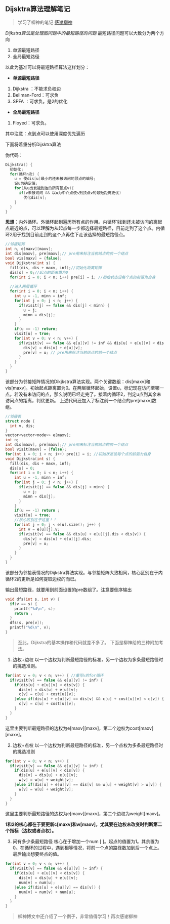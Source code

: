 ## Dijsktra算法理解笔记

> 学习了柳神的笔记 [感谢柳神](https://www.liuchuo.net/archives/2357)

*Dijkstra算法是处理图问题中的最短路径的问题*
最短路径问题可以大致分为两个方向
1.  单源最短路径
2. 全局最短路径

以此为基准可以将最短路径算法这样划分：
- **单源最短路径**
1. Dijkstra ：不能求负权边
2. Bellman-Ford：可求负
3. SPFA  ：可求负。是2的优化
- **全局最短路径**
1. Floyed：可求负。

其中注意：点到点可以使用深度优先遍历

下面将着重分析Dijsktra算法

伪代码：

```cpp
Dijkstra() {
  初始化;
  for(循环n次) {
    u = 使dis[u]最小的还未被访问的顶点的编号;
    记u为确定值;
    for(从u出发能到达的所有顶点v){
      if(v未被访问 && 以u为中介点使s到顶点v的最短距离更优)
        优化dis[v];
    }
  }
}
```
**思想**：内外循环。外循环起到遍历所有点的作用。内循环1找到还未被访问的离起点最近的点，可以理解为从起点每一步都选择最短路径，目前走到了这个点。内循环2用于找到目前走到的这个点再往下走该选择的最短路径点。

```cpp
//邻接矩阵
int n, e[maxv][maxv];
int dis[maxv], pre[maxv];// pre用来标注当前结点的前一个结点
bool vis[maxv] = {false};
void Dijkstra(int s) {
  fill(dis, dis + maxv, inf);//初始化距离矩阵
  dis[s] = 0;//起点的距离置为0
  for(int i = 0; i < n; i++) pre[i] = i; //初始状态设每个点的前驱为自身
  
  //进入两层循环
  for(int i = 0; i < n; i++) {
    int u = -1, minn = inf;
    for(int j = 0; j < n; j++) {
      if(visit[j] == false && dis[j] < minn) {
        u = j;
        minn = dis[j];
      }
    }
    if(u == -1) return;
    visit[u] = true;
    for(int v = 0; v < n; v++) {
      if(visit[v] == false && e[u][v] != inf && dis[u] + e[u][v] < dis[v]) {
        dis[v] = dis[u] + e[u][v];
        pre[v] = u; // pre用来标注当前结点的前一个结点
      }
    }
  }
}
```
该部分为邻接矩阵情况的Dikjkstra算法实现。两个关键数组：dis[maxv]和vis[maxv]。初始起点距离置为0。在两层循环起始，设置u，标记现在访问至哪一点。若没有未访问的点，那么说明已经走完了。接着内循环2，判定u点到其余未访问点的距离，判优更新。
上述代码还加入了标注前一个结点的pre[maxv]数组。

```cpp
//邻接表
struct node {
  int v, dis;
}
vector<vector<node>> e[maxv];
int n;
int dis[maxv], pre[maxv];// pre用来标注当前结点的前一个结点
bool visit[maxv] = {false};
for(int i = 0; i < n; i++) pre[i] = i; //初始状态设每个点的前驱为自身
void Dijkstra(int s) {
  fill(dis, dis + maxv, inf);
  dis[s] = 0;
  for(int i = 0; i < n; i++) {
    int u = -1, minn = inf;
    for(int j = 0; j < n; j++) {
      if(visit[j] == false && dis[j] < minn) {
        u = j;
        minn = dis[j];
      }
    }
    if(u == -1) return ;
    visit[u] = true;
    //核心区别在于这里！！
    for(int j = 0; j < e[u].size(); j++) {
      int v = e[u][j].v;
      if(visit[v] == false && dis[u] + e[u][j].dis < dis[v]) {
        dis[v] = dis[u] + e[u][j].dis;
        pre[v] = u;
      }
    }
  }
}
```
该部分为邻接表情况的Dijkstra算法实现。与邻接矩阵大致相同，核心区别在于内循环2的更新是如何提取边权的而已。

输出最短路径，就要用到前面设置的pre数组了。注意要倒序输出

```cpp
void dfs(int s, int v) {
  if(v == s) {
    printf("%d\n", s);
    return ;
  }
  dfs(s, pre[v]);
  printf("%d\n", v);
}
```


> 至此，Dijkstra的基本操作和代码就差不多了。 下面是柳神给的三种附加考法。

1. 边权+边权
以一个边权为判断最短路径的标准，另一个边权为多条最短路径时的挑选准则。

```cpp
for(int v = 0; v < n; v++) { //重写v的for循环
  if(visit[v] == false && e[u][v] != inf) {
    if(dis[u] + e[u][v] < dis[v]) {
      dis[v] = dis[u] + e[u][v];
      c[v] = c[u] + cost[u][v];
    }else if(dis[u] + e[u][v] == dis[v] && c[u] + cost[u][v] < c[v]) {
      c[v] = c[u] + cost[u][v];
    }
  }
}
```
这里主要判断最短路径的边权为e[maxv][maxv]，第二个边权为cost[maxv][maxv]。

2. 边权+点权
以一个边权为判断最短路径的标准，另一个点权为多条最短路径时的挑选准则

```cpp
for(int v = 0; v < n; v++) {
  if(visit[v] == false && e[u][v] != inf) {
    if(dis[u] + e[u][v] < dis[v]) {
      dis[v] = dis[u] + e[u][v];
      w[v] = w[u] + weight[v];
    }else if(dis[u] + e[u][v] == dis[v] && w[u] + weight[v] > w[v]) {
      w[v] = w[u] + weight[v];
    }
  }
}
```
这里主要判断最短路径的边权为e[maxv][maxv]，第二个边权为weight[maxv]。

**1和2的核心都在于要更新c[maxv]和w[maxv]，尤其要在边权未改变时判断第二个指标（边权或者点权）。**

3. 问有多少条最短路径
核心在于增加一个num [ ]。起点的值置为1。其余置为0。在循环的过程中，遇到相等情况，将前一个点的路径数加到后一个点上。最后输出想要终点的值。

```cpp
for(int v = 0; v < n; v++) {
  if(visit[v] == false && e[u][v] != inf) {
    if(dis[u] + e[u][v] < dis[v]) {
      dis[v] = dis[u] + e[u][v];
      num[v] = num[u];
    }else if(dis[u] + e[u][v] == dis[v]) {
      num[v] = num[v] + num[u];
    }
  }
}
```

> 柳神博文中还介绍了一个例子，非常值得学习！再次感谢柳神

